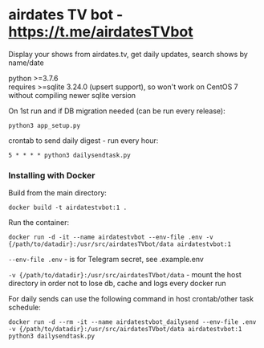 # airdates TV bot - https://t.me/airdatesTVbot

Display your shows from airdates.tv, get daily updates, search shows by name/date

python >=3.7.6  
requires >=sqlite 3.24.0 (upsert support), so won't work on CentOS 7 without compiling newer sqlite version

On 1st run and if DB migration needed (can be run every release):  

`python3 app_setup.py`  

crontab to send daily digest - run every hour:  

`5 * * * * python3 dailysendtask.py`

### Installing with Docker
Build from the main directory:  

`docker build -t airdatestvbot:1 .`  

Run the container:  

`docker run -d -it --name airdatestvbot --env-file .env -v {/path/to/datadir}:/usr/src/airdatesTVbot/data airdatestvbot:1`  

`--env-file .env` - is for Telegram secret, see .example.env  

`-v {/path/to/datadir}:/usr/src/airdatesTVbot/data` - mount the host directory in order not to lose db, cache and logs every docker run

For daily sends can use the following command in host crontab/other task schedule:  

`docker run -d --rm -it --name airdatestvbot_dailysend --env-file .env -v {/path/to/datadir}:/usr/src/airdatesTVbot/data airdatestvbot:1 python3 dailysendtask.py`
